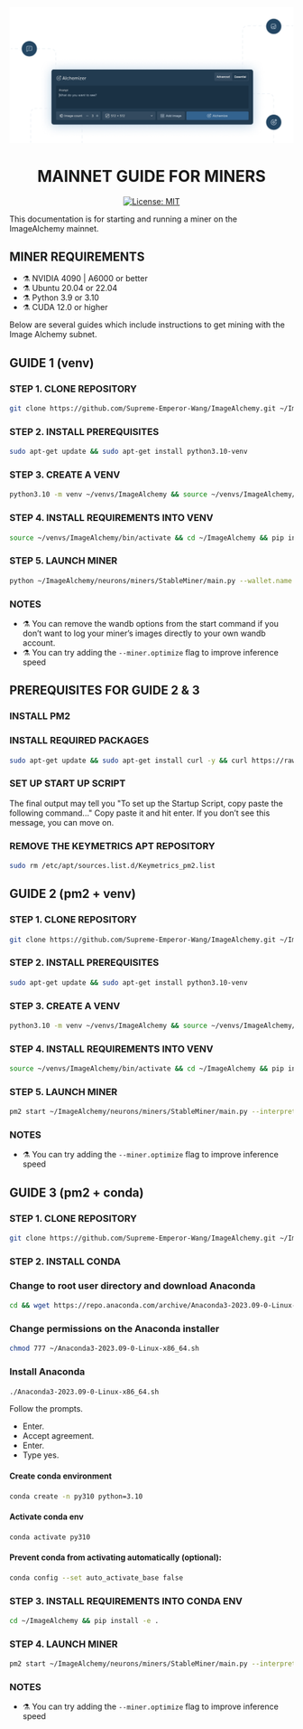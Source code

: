 <div align="center">

![TensorAlchemy - Splash image](../../TensorAlchemy-splash.png)

# **MAINNET GUIDE FOR MINERS** <!-- omit in toc -->
[![License: MIT](https://img.shields.io/badge/License-MIT-yellow.svg)](https://opensource.org/licenses/MIT)

</div>

This documentation is for starting and running a miner on the ImageAlchemy mainnet.


## MINER REQUIREMENTS
- ⚗️ NVIDIA 4090 | A6000 or better
- ⚗️ Ubuntu 20.04 or 22.04
- ⚗️ Python 3.9 or 3.10
- ⚗️ CUDA 12.0 or higher


Below are several guides which include instructions to get mining with the Image Alchemy subnet.

## GUIDE 1 (venv)

### STEP 1. CLONE REPOSITORY
```bash
git clone https://github.com/Supreme-Emperor-Wang/ImageAlchemy.git ~/ImageAlchemy
```

### STEP 2. INSTALL PREREQUISITES
```bash
sudo apt-get update && sudo apt-get install python3.10-venv
```

### STEP 3. CREATE A VENV
```bash
python3.10 -m venv ~/venvs/ImageAlchemy && source ~/venvs/ImageAlchemy/bin/activate && pip install wheel && pip install --upgrade setuptools
```

### STEP 4. INSTALL REQUIREMENTS INTO VENV
```bash
source ~/venvs/ImageAlchemy/bin/activate && cd ~/ImageAlchemy && pip install -e .
```

### STEP 5. LAUNCH MINER
```bash
python ~/ImageAlchemy/neurons/miners/StableMiner/main.py --wallet.name NAME --wallet.hotkey HOTKEY --netuid 26 --subtensor.network finney --axon.port 8101 --miner.device cuda:0 --logging.debug --wandb.entity ENTITY --wandb.project PROJECT --wandb.api_key APIKEY
```


### NOTES

- ⚗️ You can remove the wandb options from the start command if you don’t want to log your miner’s images directly to your own wandb account.
- ⚗️ You can try adding the `--miner.optimize` flag to improve inference speed


## PREREQUISITES FOR GUIDE 2 & 3

### INSTALL PM2

### INSTALL REQUIRED PACKAGES
```bash
sudo apt-get update && sudo apt-get install curl -y && curl https://raw.githubusercontent.com/creationix/nvm/master/install.sh | bash && source ~/.bashrc && nvm install node && npm install -g npm && npm install pm2 -g && curl -sL https://raw.githubusercontent.com/Unitech/pm2/master/packager/setup.deb.sh | sudo -E bash - && echo fs.inotify.max_user_watches=524288 | sudo tee -a /etc/sysctl.conf && sudo sysctl -p && pm2 install pm2-logrotate && pm2 set pm2-logrotate:max_size 50M && pm2 startup && pm2 save && pm2 ls
```


### SET UP START UP SCRIPT
The final output may tell you "To set up the Startup Script, copy paste the following command..."
Copy paste it and hit enter. If you don’t see this message, you can move on.

### REMOVE THE KEYMETRICS APT REPOSITORY
```bash
sudo rm /etc/apt/sources.list.d/Keymetrics_pm2.list
```


## GUIDE 2 (pm2 + venv)


### STEP 1. CLONE REPOSITORY
```bash
git clone https://github.com/Supreme-Emperor-Wang/ImageAlchemy.git ~/ImageAlchemy
```


### STEP 2. INSTALL PREREQUISITES
```bash
sudo apt-get update && sudo apt-get install python3.10-venv
```


### STEP 3. CREATE A VENV
```bash
python3.10 -m venv ~/venvs/ImageAlchemy && source ~/venvs/ImageAlchemy/bin/activate && pip install wheel && pip install --upgrade setuptools
```

### STEP 4. INSTALL REQUIREMENTS INTO VENV
```bash
source ~/venvs/ImageAlchemy/bin/activate && cd ~/ImageAlchemy && pip install -e .
```

### STEP 5. LAUNCH MINER
```bash
pm2 start ~/ImageAlchemy/neurons/miners/StableMiner/main.py --interpreter ~/venvs/ImageAlchemy/bin/python --restart-delay 30000 --name NAME --  --wallet.name WALLET --wallet.hotkey HOTKEY --axon.port PORT --netuid 26 --subtensor.network finney --miner.device cuda:0 --logging.debug --wandb.entity ENTITY --wandb.project PROJECT --wandb.api_key APIKEY
```


### NOTES
- ⚗️ You can try adding the `--miner.optimize` flag to improve inference speed


## GUIDE 3 (pm2 + conda)

### STEP 1. CLONE REPOSITORY
```bash
git clone https://github.com/Supreme-Emperor-Wang/ImageAlchemy.git ~/ImageAlchemy
```


### STEP 2. INSTALL CONDA

### Change to root user directory and download Anaconda
```bash
cd && wget https://repo.anaconda.com/archive/Anaconda3-2023.09-0-Linux-x86_64.sh
```

### Change permissions on the Anaconda installer
```bash
chmod 777 ~/Anaconda3-2023.09-0-Linux-x86_64.sh
```

### Install Anaconda
```bash
./Anaconda3-2023.09-0-Linux-x86_64.sh
```

Follow the prompts.

- Enter. 
- Accept agreement. 
- Enter. 
- Type yes.

#### Create conda environment
```bash
conda create -n py310 python=3.10
```

#### Activate conda env
```bash
conda activate py310
```

#### Prevent conda from activating automatically (optional):
```bash
conda config --set auto_activate_base false
```

### STEP 3. INSTALL REQUIREMENTS INTO CONDA ENV
```bash
cd ~/ImageAlchemy && pip install -e .
```

### STEP 4. LAUNCH MINER
```bash
pm2 start ~/ImageAlchemy/neurons/miners/StableMiner/main.py --interpreter ~/anaconda3/envs/py310/bin/python --restart-delay 30000 --name NAME --  --wallet.name WALLET --wallet.hotkey HOTKEY --axon.port PORT --netuid 26 --subtensor.network finney --miner.device cuda:0 --logging.debug --wandb.entity ENTITY --wandb.project PROJECT --wandb.api_key APIKEY
```

### NOTES
- ⚗️ You can try adding the `--miner.optimize` flag to improve inference speed

